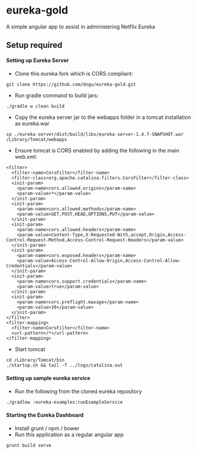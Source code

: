 eureka-gold
===================
A simple angular app to assist in administering Netflix Eureka



Setup required
-------------
#### Setting up Eureka Server
 - Clone this eureka fork which is CORS compliant:
```
git clone https://github.com/dngu/eureka-gold.git
```

 - Run gradle command to build jars:
``` 
./gradle w clean build
```

 - Copy the eureka server jar to the webapps folder in a tomcat installation as eureka.war
``` 
cp ./eureka-server/dist/build/libs/eureka-server-1.4.7-SNAPSHOT.war /Library/Tomcat/webapps
```

 - Ensure tomcat is CORS enabled by adding the following in the main web.xml:
```
<filter>
  <filter-name>CorsFilter</filter-name>
  <filter-class>org.apache.catalina.filters.CorsFilter</filter-class>
  <init-param>
    <param-name>cors.allowed.origins</param-name>
    <param-value>*</param-value>
  </init-param>
  <init-param>
    <param-name>cors.allowed.methods</param-name>
    <param-value>GET,POST,HEAD,OPTIONS,PUT</param-value>
  </init-param>
  <init-param>
    <param-name>cors.allowed.headers</param-name>
    <param-value>Content-Type,X-Requested-With,accept,Origin,Access-Control-Request-Method,Access-Control-Request-Headers</param-value>
  </init-param>
  <init-param>
    <param-name>cors.exposed.headers</param-name>
    <param-value>Access-Control-Allow-Origin,Access-Control-Allow-Credentials</param-value>
  </init-param>
  <init-param>
    <param-name>cors.support.credentials</param-name>
    <param-value>true</param-value>
  </init-param>
  <init-param>
    <param-name>cors.preflight.maxage</param-name>
    <param-value>10</param-value>
  </init-param>
</filter>
<filter-mapping>
  <filter-name>CorsFilter</filter-name>
  <url-pattern>/*</url-pattern>
</filter-mapping>
```

- Start tomcat

```
cd /Library/Tomcat/bin
./startup.sh && tail -f ../logs/catalina.out
```


#### Setting up sample eureka service
 - Run the following from the cloned eureka repository

```
./gradlew :eureka-examples:runExampleService
```

#### Starting the Eureka Dashboard
- Install grunt / npm / bower
- Run this application as a regular angular app
```
grunt build serve
```

